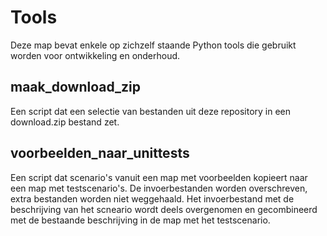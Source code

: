 # Tools

Deze map bevat enkele op zichzelf staande Python tools die gebruikt worden voor ontwikkeling en onderhoud.

## maak_download_zip

Een script dat een selectie van bestanden uit deze repository in een download.zip bestand zet.

## voorbeelden_naar_unittests

Een script dat scenario's vanuit een map met voorbeelden kopieert naar een map met testscenario's. De invoerbestanden worden overschreven, extra bestanden worden niet weggehaald. Het invoerbestand met de beschrijving van het scneario wordt deels overgenomen en gecombineerd met de bestaande beschrijving in de map met het testscenario.
